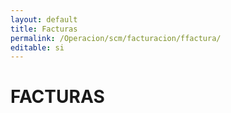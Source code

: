 ```yaml
---
layout: default
title: Facturas
permalink: /Operacion/scm/facturacion/ffactura/
editable: si
---
```


# FACTURAS

